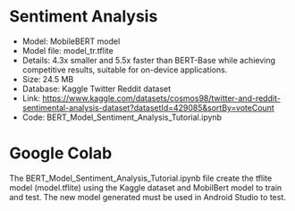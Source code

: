 # Sentiment Analysis

- Model: MobileBERT model 
- Model file: model_tr.tflite
- Details: 4.3x smaller and 5.5x faster than BERT-Base while achieving competitive results, suitable for on-device applications.
- Size: 24.5 MB
- Database: Kaggle Twitter Reddit dataset
- Link: https://www.kaggle.com/datasets/cosmos98/twitter-and-reddit-sentimental-analysis-dataset?datasetId=429085&sortBy=voteCount
- Code: BERT_Model_Sentiment_Analysis_Tutorial.ipynb 

# Google Colab

The BERT_Model_Sentiment_Analysis_Tutorial.ipynb file create the tflite model (model.tflite) using the Kaggle dataset and MobilBert model to train and test. The new model generated must be used in Android Studio to test.
